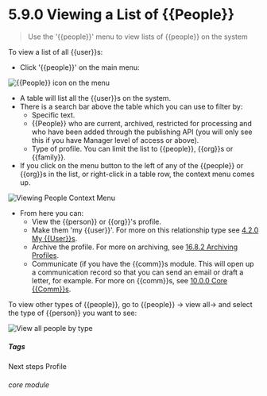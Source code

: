 # 5.9.0 Viewing a List of {{People}}

> Use the '{{people}}' menu to view lists of {{people}} on the system



To view a list of all {{user}}s:

- Click '{{people}}' on the main menu:

![{{People}} icon on the menu](43a.png)

- A table will list all the {{user}}s on the system. 
- There is a search bar above the table which you can use to filter by:
  - Specific text.
  - {{People}} who are current, archived, restricted for processing and who have been added through the publishing API (you will only see this if you have Manager level of access or above).
  - Type of profile. You can limit the list to {{people}}, {{org}}s or {{family}}.
- If you click on the menu button to the left of any of the {{people}} or {{org}}s in the list, or right-click in a table row, the context menu comes up.

![Viewing People Context Menu](5.9.0a.png)

- From here you can:
  - View the {{person}} or {{org}}'s profile.
  - Make them 'my {{user}}'. For more on this relationship type see [4.2.0 My {{User}}s](/help/index/p/4.2.0).
  - Archive the profile. For more on archiving, see [16.8.2 Archiving Profiles](/help/index/p/16.8.2).
  - Communicate (if you have the {{comm}}s module. This will open up a communication record so that you can send an email or draft a letter, for example. For more on {{comm}}s, see [10.0.0 Core {{Comm}}s](/help/index/p/10.0.0).

To view other types of {{people}}, go to {{people}} -> view all-> and select the type of {{person}} you want to see:

![View all people by type](43b.png) 


##### Tags
Next steps
Profile

###### core module

